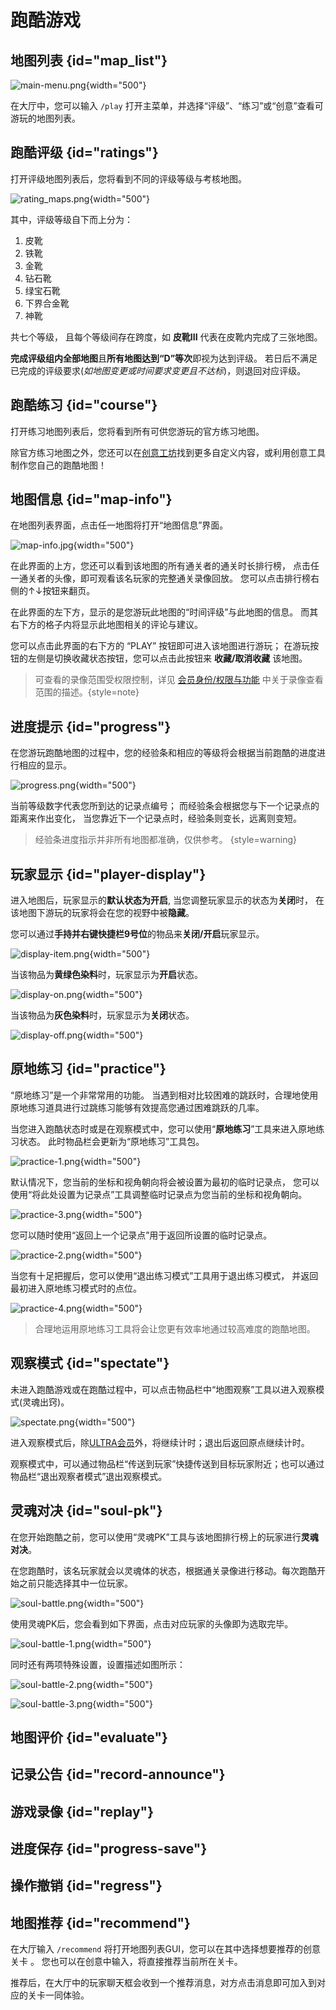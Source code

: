 # 跑酷游戏

## 地图列表 {id="map_list"}

![main-menu.png](main-menu.png){width="500"}

在大厅中，您可以输入 `/play` 打开主菜单，并选择“评级”、“练习”或“创意”查看可游玩的地图列表。

## 跑酷评级 {id="ratings"}

打开评级地图列表后，您将看到不同的评级等级与考核地图。

![rating_maps.png](rating-maps.png){width="500"}

其中，评级等级自下而上分为：
1. 皮靴
2. 铁靴 
3. 金靴 
4. 钻石靴 
5. 绿宝石靴 
6. 下界合金靴 
7. 神靴

共七个等级， 且每个等级间存在跨度，如 **皮靴III** 代表在皮靴内完成了三张地图。

**完成评级组内全部地图**且**所有地图达到“D”等次**即视为达到评级。
若日后不满足已完成的评级要求(_如地图变更或时间要求变更且不达标_)，则退回对应评级。


## 跑酷练习 {id="course"}

打开练习地图列表后，您将看到所有可供您游玩的官方练习地图。

[//]: # (新版UI还没上线，待更新)

除官方练习地图之外，您还可以在[创意工坊](creative.md#creative-list)找到更多自定义内容，或利用创意工具制作您自己的跑酷地图！

## 地图信息 {id="map-info"}

在地图列表界面，点击任一地图将打开“地图信息”界面。

![map-info.jpg](map-info.jpg){width="500"}

在此界面的上方，您还可以看到该地图的所有通关者的通关时长排行榜，
点击任一通关者的头像，即可观看该名玩家的完整通关录像回放。
您可以点击排行榜右侧的<shortcut>↑</shortcut><shortcut>↓</shortcut>按钮来翻页。

在此界面的左下方，显示的是您游玩此地图的“时间评级”与此地图的信息。
而其右下方的格子内将显示此地图相关的评论与建议。

您可以点击此界面的右下方的 “<shortcut>PLAY</shortcut>” 按钮即可进入该地图进行游玩；
在游玩按钮的左侧是切换收藏状态按钮，您可以点击此按钮来 **收藏/取消收藏** 该地图。

> 可查看的录像范围受权限控制，详见 [会员身份/权限与功能](ranks.md) 中关于录像查看范围的描述。{style=note}

## 进度提示 {id="progress"}

在您游玩跑酷地图的过程中，您的经验条和相应的等级将会根据当前跑酷的进度进行相应的显示。

![progress.png](progress.png){width="500"}

当前等级数字代表您所到达的记录点编号；
而经验条会根据您与下一个记录点的距离来作出变化，
当您靠近下一个记录点时，经验条则变长，远离则变短。

> 经验条进度指示并非所有地图都准确，仅供参考。 {style=warning}


[//]: # (经验条进度提示)

## 玩家显示 {id="player-display"}

进入地图后，玩家显示的**默认状态为开启**, 当您调整玩家显示的状态为**关闭**时，
在该地图下游玩的玩家将会在您的视野中被**隐藏**。

您可以通过**手持并右键快捷栏9号位**的物品来**关闭/开启**玩家显示。

![display-item.png](display-item.png){width="500"}

当该物品为**黄绿色染料**时，玩家显示为**开启**状态。

![display-on.png](display-on_1.png){width="500"}

当该物品为**灰色染料**时，玩家显示为**关闭**状态。

![display-off.png](display-off.png){width="500"}

## 原地练习 {id="practice"}

“原地练习”是一个非常常用的功能。
当遇到相对比较困难的跳跃时，合理地使用原地练习道具进行过跳练习能够有效提高您通过困难跳跃的几率。

当您进入跑酷状态时或是在观察模式中，您可以使用“**原地练习**”工具来进入原地练习状态。
此时物品栏会更新为“原地练习”工具包。

![practice-1.png](practice-1.png){width="500"}

默认情况下，您当前的坐标和视角朝向将会被设置为最初的临时记录点，
您可以使用“将此处设置为记录点”工具调整临时记录点为您当前的坐标和视角朝向。

![practice-3.png](practice-3.png){width="500"}

您可以随时使用“返回上一个记录点”用于返回所设置的临时记录点。

![practice-2.png](practice-2.png){width="500"}

当您有十足把握后，您可以使用“退出练习模式”工具用于退出练习模式，
并返回最初进入原地练习模式时的点位。

![practice-4.png](practice-4.png){width="500"}

> 合理地运用原地练习工具将会让您更有效率地通过较高难度的跑酷地图。

## 观察模式 {id="spectate"}

未进入跑酷游戏或在跑酷过程中，可以点击物品栏中“地图观察”工具以进入观察模式(灵魂出窍)。

![spectate.png](spectate.png){width="500"}

进入观察模式后，除[ULTRA会员](ranks.md)外，将继续计时；退出后返回原点继续计时。

观察模式中，可以通过物品栏“传送到玩家”快捷传送到目标玩家附近；也可以通过物品栏“退出观察者模式”退出观察模式。

## 灵魂对决 {id="soul-pk"}

在您开始跑酷之前，您可以使用“灵魂PK”工具与该地图排行榜上的玩家进行**灵魂对决**。

在您跑酷时，该名玩家就会以灵魂体的状态，根据通关录像进行移动。每次跑酷开始之前只能选择其中一位玩家。

![soul-battle.png](soul-battle.png){width="500"}

使用灵魂PK后，您会看到如下界面，点击对应玩家的头像即为选取完毕。

![soul-battle-1.png](soul-battle-1.png){width="500"}

同时还有两项特殊设置，设置描述如图所示：

![soul-battle-2.png](soul-battle-2.png){width="500"}

![soul-battle-3.png](soul-battle-3.png){width="500"}

## 地图评价 {id="evaluate"}

## 记录公告 {id="record-announce"}

## 游戏录像 {id="replay"}

## 进度保存 {id="progress-save"}

## 操作撤销 {id="regress"}

## 地图推荐 {id="recommend"}

在大厅输入 `/recommend` 将打开地图列表GUI，您可以在其中选择想要推荐的创意关卡 。
您也可以在创意中输入，将直接推荐当前所在关卡。

推荐后，在大厅中的玩家聊天框会收到一个推荐消息，对方点击消息即可加入到对应的关卡一同体验。